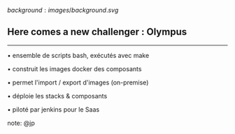 $background:images/background.svg$
## Here comes a new challenger : Olympus
---
<section>
  <p class="fragment fade-up">• ensemble de scripts bash, exécutés avec make</p>
  <p class="fragment fade-up">• construit les images docker des composants</p>
  <p class="fragment fade-up">• permet l'import / export d'images (on-premise)</p>
  <p class="fragment fade-up">• déploie les stacks & composants</p>
  <p class="fragment fade-up">• piloté par jenkins pour le Saas</p>  
</section>

note: @jp

